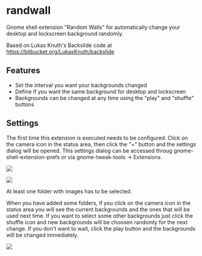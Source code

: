 randwall
========

Gnome shell extension "Random Walls" for automatically change your desktop and lockscreen background randomly.

Based on Lukas Knuth's Backslide code at https://bitbucket.org/LukasKnuth/backslide

Features
--------

* Set the interval you want your backgrounds changed
* Define if you want the same background for desktop and lockscreen
* Backgrounds can be changed at any time using the "play" and "shuffle" buttons

Settings
--------

The first time this extension is executed needs to be configured. Click on the camera icon in the status area, then click the "+" button and the settings dialog will be opened. This settings dialog can be accessed throug gnome-shell-extension-prefs or via gnome-tweak-tools -> Extensions.

![](http://i.imgur.com/HmqKvE6.png)

![](http://i.imgur.com/6SXyTZa.png)

At least one folder with images has to be selected. 

When you have added some folders, if you click on the camera icon in the status area you will see the current backgrounds and the ones that will be used next time. If you want to select some other backgrounds just click the shuffle icon and new backgrounds will be choosen randomly for the next change. If you don't want to wait, click the play button and the backgrounds will be changed immediately.

![](http://i.imgur.com/MwXj7WB.png)



